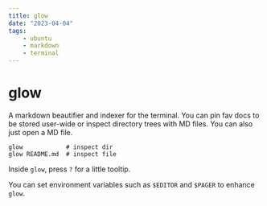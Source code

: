 ```yaml
---
title: glow
date: "2023-04-04"
tags:
    - ubuntu
    - markdown
    - terminal
---
```


# glow

A markdown beautifier and indexer for the terminal. You can pin fav docs to be stored user-wide or inspect directory trees with MD files. You can also just open a MD file.

```
glow            # inspect dir
glow README.md  # inspect file
```

Inside `glow`, press `?` for a little tooltip.

You can set environment variables such as `$EDITOR` and `$PAGER` to enhance `glow`. 
